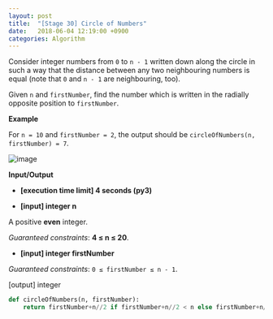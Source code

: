 ```yaml
---
layout: post
title:  "[Stage 30] Circle of Numbers"
date:   2018-06-04 12:19:00 +0900
categories: Algorithm
---
```


Consider integer numbers from `0` to `n - 1` written down along the circle in such a way that the distance between any two neighbouring numbers is equal (note that `0` and `n - 1` are neighbouring, too).

Given `n` and `firstNumber`, find the number which is written in the radially opposite position to `firstNumber`.

**Example**

For `n = 10` and `firstNumber = 2`, the output should be
`circleOfNumbers(n, firstNumber) = 7`.

![image](https://user-images.githubusercontent.com/33015649/40902673-c34897c8-680f-11e8-8259-c9a27fb6ac32.png)


**Input/Output**

- **[execution time limit] 4 seconds (py3)**

- **[input] integer n**

A positive **even** integer.

_Guaranteed constraints_:
**4 ≤ n ≤ 20**.

- **[input] integer firstNumber**

_Guaranteed constraints_:
`0 ≤ firstNumber ≤ n - 1`.

[output] integer

```python
def circleOfNumbers(n, firstNumber):
    return firstNumber+n//2 if firstNumber+n//2 < n else firstNumber+n//2 - n
```
 